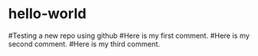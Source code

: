 # hello-world
#Testing a new repo using github
#Here is my first comment.
#Here is my second comment.
#Here is my third comment.
